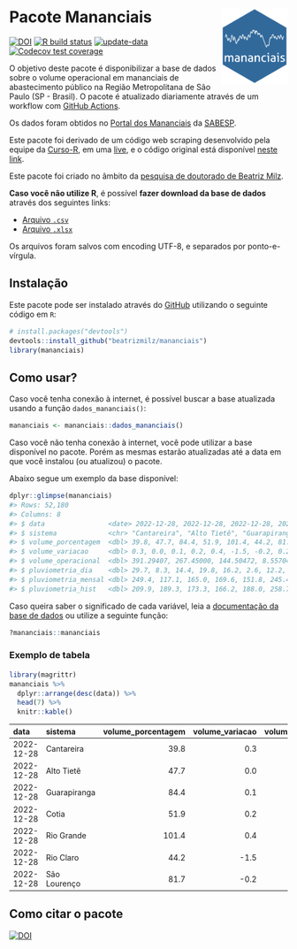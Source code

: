 
<!-- README.md is generated from README.Rmd. Please edit that file -->

# Pacote Mananciais <img src="man/figures/hexlogo.png" align="right" width = "120px"/>

<!-- badges: start -->

[![DOI](https://zenodo.org/badge/DOI/10.5281/zenodo.4733056.svg)](https://doi.org/10.5281/zenodo.4733056)
[![R build
status](https://github.com/beatrizmilz/mananciais/workflows/R-CMD-check/badge.svg)](https://github.com/beatrizmilz/mananciais/actions)
[![update-data](https://github.com/beatrizmilz/mananciais/actions/workflows/2-update_data.yaml/badge.svg)](https://github.com/beatrizmilz/mananciais/actions/workflows/2-update_data.yaml)
[![Codecov test
coverage](https://codecov.io/gh/beatrizmilz/mananciais/branch/master/graph/badge.svg)](https://codecov.io/gh/beatrizmilz/mananciais?branch=master)
<!-- badges: end -->

O objetivo deste pacote é disponibilizar a base de dados sobre o volume
operacional em mananciais de abastecimento público na Região
Metropolitana de São Paulo (SP - Brasil). O pacote é atualizado
diariamente através de um workflow com [GitHub
Actions](https://github.com/beatrizmilz/mananciais/actions).

Os dados foram obtidos no [Portal dos
Mananciais](http://mananciais.sabesp.com.br/Situacao) da
[SABESP](http://site.sabesp.com.br/site/Default.aspx).

Este pacote foi derivado de um código web scraping desenvolvido pela
equipe da [Curso-R](https://www.curso-r.com/), em uma
[live](https://youtu.be/jvZIxrMmOcQ), e o código original está
disponível [neste
link](https://github.com/curso-r/lives/blob/master/drafts/20200730_scraper_sabesp.R).

Este pacote foi criado no âmbito da [pesquisa de doutorado de Beatriz
Milz](https://beatrizmilz.github.io/tese/).

**Caso você não utilize R**, é possível **fazer download da base de
dados** através dos seguintes links:

- [Arquivo
  `.csv`](https://github.com/beatrizmilz/mananciais/raw/master/inst/extdata/mananciais.csv)
- [Arquivo
  `.xlsx`](https://github.com/beatrizmilz/mananciais/blob/master/inst/extdata/mananciais.xlsx?raw=true)

Os arquivos foram salvos com encoding UTF-8, e separados por
ponto-e-vírgula.

## Instalação

Este pacote pode ser instalado através do [GitHub](https://github.com/)
utilizando o seguinte código em `R`:

``` r
# install.packages("devtools")
devtools::install_github("beatrizmilz/mananciais")
library(mananciais)
```

## Como usar?

Caso você tenha conexão à internet, é possível buscar a base atualizada
usando a função `dados_mananciais()`:

``` r
mananciais <- mananciais::dados_mananciais() 
```

Caso você não tenha conexão à internet, você pode utilizar a base
disponível no pacote. Porém as mesmas estarão atualizadas até a data em
que você instalou (ou atualizou) o pacote.

Abaixo segue um exemplo da base disponível:

``` r
dplyr::glimpse(mananciais)
#> Rows: 52,180
#> Columns: 8
#> $ data                <date> 2022-12-28, 2022-12-28, 2022-12-28, 2022-12-28, 2…
#> $ sistema             <chr> "Cantareira", "Alto Tietê", "Guarapiranga", "Cotia…
#> $ volume_porcentagem  <dbl> 39.8, 47.7, 84.4, 51.9, 101.4, 44.2, 81.7, 39.5, 4…
#> $ volume_variacao     <dbl> 0.3, 0.0, 0.1, 0.2, 0.4, -1.5, -0.2, 0.2, 0.0, 0.0…
#> $ volume_operacional  <dbl> 391.29407, 267.45000, 144.50472, 8.55704, 113.7150…
#> $ pluviometria_dia    <dbl> 29.7, 8.3, 14.4, 19.8, 16.2, 2.6, 12.2, 13.5, 0.6,…
#> $ pluviometria_mensal <dbl> 249.4, 117.1, 165.0, 169.6, 151.8, 245.4, 320.2, 2…
#> $ pluviometria_hist   <dbl> 209.9, 189.3, 173.3, 166.2, 188.0, 258.7, 211.9, 2…
```

Caso queira saber o significado de cada variável, leia a [documentação
da base de
dados](https://beatrizmilz.github.io/mananciais/reference/mananciais.html)
ou utilize a seguinte função:

``` r
?mananciais::mananciais
```

### Exemplo de tabela

``` r
library(magrittr)
mananciais %>% 
  dplyr::arrange(desc(data)) %>% 
  head(7) %>%
  knitr::kable()
```

| data       | sistema      | volume_porcentagem | volume_variacao | volume_operacional | pluviometria_dia | pluviometria_mensal | pluviometria_hist |
|:-----------|:-------------|-------------------:|----------------:|-------------------:|-----------------:|--------------------:|------------------:|
| 2022-12-28 | Cantareira   |               39.8 |             0.3 |          391.29407 |             29.7 |               249.4 |             209.9 |
| 2022-12-28 | Alto Tietê   |               47.7 |             0.0 |          267.45000 |              8.3 |               117.1 |             189.3 |
| 2022-12-28 | Guarapiranga |               84.4 |             0.1 |          144.50472 |             14.4 |               165.0 |             173.3 |
| 2022-12-28 | Cotia        |               51.9 |             0.2 |            8.55704 |             19.8 |               169.6 |             166.2 |
| 2022-12-28 | Rio Grande   |              101.4 |             0.4 |          113.71507 |             16.2 |               151.8 |             188.0 |
| 2022-12-28 | Rio Claro    |               44.2 |            -1.5 |            6.04736 |              2.6 |               245.4 |             258.7 |
| 2022-12-28 | São Lourenço |               81.7 |            -0.2 |           72.60682 |             12.2 |               320.2 |             211.9 |

## Como citar o pacote

[![DOI](https://zenodo.org/badge/DOI/10.5281/zenodo.4733056.svg)](https://doi.org/10.5281/zenodo.4733056)

